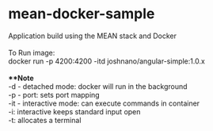 # mean-docker-sample
Application build using the MEAN stack and Docker <br/> <br/>
To Run image: <br/>
docker run -p 4200:4200 -itd joshnano/angular-simple:1.0.x
<br/><br/>
<b>**Note</b> <br/>
-d - detached mode: docker will run in the background<br/>
-p - port: sets port mapping<br/>
-it - interactive mode: can execute commands in container<br/>
  -i: interactive keeps standard input open<br/>
  -t: allocates a terminal<br/>
